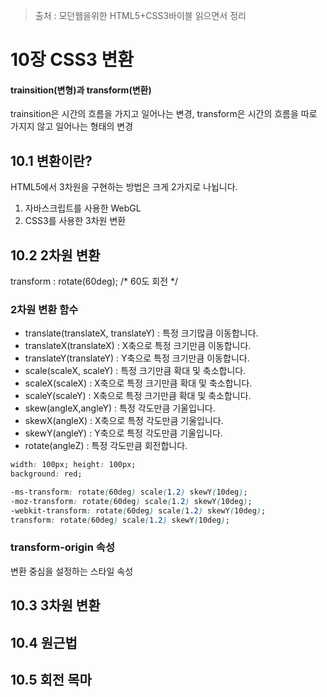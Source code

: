 > 출처 : 모던웹을위한 HTML5+CSS3바이블 읽으면서 정리

# 10장 CSS3 변환
#### trainsition(변형)과 transform(변환)  
trainsition은 시간의 흐름을 가지고 일어나는 변경, transform은 시간의 흐름을 따로 가지지 않고 일어나는 형태의 변경

## 10.1 변환이란?
HTML5에서 3차원을 구현하는 방법은 크게 2가지로 나뉩니다.

1. 자바스크립트를 사용한 WebGL
2. CSS3를 사용한 3차원 변환

## 10.2 2차원 변환
transform : rotate(60deg); /* 60도 회전 */

### 2차원 변환 함수
- translate(translateX, translateY) : 특정 크기많큼 이동합니다.
- translateX(translateX) : X축으로 특정 크기만큼 이동합니다.
- translateY(translateY) : Y축으로 특정 크기만큼 이동합니다.
- scale(scaleX, scaleY) : 특정 크기만큼 확대 및 축소합니다.
- scaleX(scaleX) : X축으로 특정 크기만큼 확대 및 축소합니다.
- scaleY(scaleY) : X축으로 특정 크기만큼 확대 및 축소합니다.
- skew(angleX,angleY) : 특정 각도만큼 기울입니다.
- skewX(angleX) : X축으로 특정 각도만큼 기울입니다.
- skewY(angleY) : Y축으로 특정 각도만큼 기울입니다.
- rotate(angleZ) : 특정 각도만큼 회전합니다.

```css
width: 100px; height: 100px;
background: red;

-ms-transform: rotate(60deg) scale(1.2) skewY(10deg);
-moz-transform: rotate(60deg) scale(1.2) skewY(10deg);
-webkit-transform: rotate(60deg) scale(1.2) skewY(10deg);
transform: rotate(60deg) scale(1.2) skewY(10deg);
```

### transform-origin 속성
변환 중심을 설정하는 스타일 속성

## 10.3 3차원 변환
## 10.4 원근법
## 10.5 회전 목마